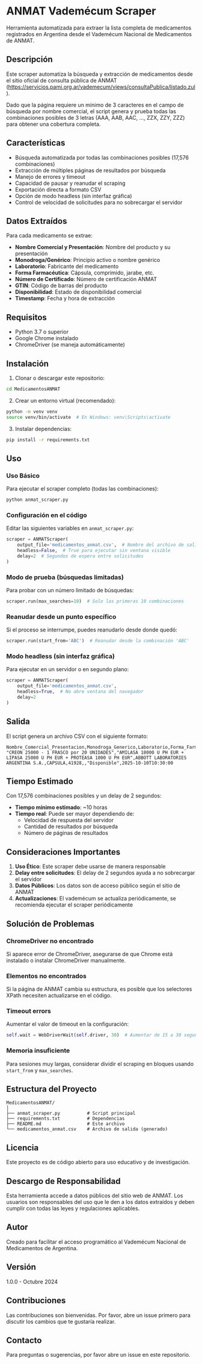 # ANMAT Vademécum Scraper

Herramienta automatizada para extraer la lista completa de medicamentos registrados en Argentina desde el Vademécum Nacional de Medicamentos de ANMAT.

## Descripción

Este scraper automatiza la búsqueda y extracción de medicamentos desde el sitio oficial de consulta pública de ANMAT (https://servicios.pami.org.ar/vademecum/views/consultaPublica/listado.zul).

Dado que la página requiere un mínimo de 3 caracteres en el campo de búsqueda por nombre comercial, el script genera y prueba todas las combinaciones posibles de 3 letras (AAA, AAB, AAC, ..., ZZX, ZZY, ZZZ) para obtener una cobertura completa.

## Características

- Búsqueda automatizada por todas las combinaciones posibles (17,576 combinaciones)
- Extracción de múltiples páginas de resultados por búsqueda
- Manejo de errores y timeout
- Capacidad de pausar y reanudar el scraping
- Exportación directa a formato CSV
- Opción de modo headless (sin interfaz gráfica)
- Control de velocidad de solicitudes para no sobrecargar el servidor

## Datos Extraídos

Para cada medicamento se extrae:

- **Nombre Comercial y Presentación**: Nombre del producto y su presentación
- **Monodroga/Genérico**: Principio activo o nombre genérico
- **Laboratorio**: Fabricante del medicamento
- **Forma Farmacéutica**: Cápsula, comprimido, jarabe, etc.
- **Número de Certificado**: Número de certificación ANMAT
- **GTIN**: Código de barras del producto
- **Disponibilidad**: Estado de disponibilidad comercial
- **Timestamp**: Fecha y hora de extracción

## Requisitos

- Python 3.7 o superior
- Google Chrome instalado
- ChromeDriver (se maneja automáticamente)

## Instalación

1. Clonar o descargar este repositorio:
```bash
cd MedicamentosANMAT
```

2. Crear un entorno virtual (recomendado):
```bash
python -m venv venv
source venv/bin/activate  # En Windows: venv\Scripts\activate
```

3. Instalar dependencias:
```bash
pip install -r requirements.txt
```

## Uso

### Uso Básico

Para ejecutar el scraper completo (todas las combinaciones):

```bash
python anmat_scraper.py
```

### Configuración en el código

Editar las siguientes variables en `anmat_scraper.py`:

```python
scraper = ANMATScraper(
    output_file='medicamentos_anmat.csv',  # Nombre del archivo de salida
    headless=False,  # True para ejecutar sin ventana visible
    delay=2  # Segundos de espera entre solicitudes
)
```

### Modo de prueba (búsquedas limitadas)

Para probar con un número limitado de búsquedas:

```python
scraper.run(max_searches=10)  # Solo las primeras 10 combinaciones
```

### Reanudar desde un punto específico

Si el proceso se interrumpe, puedes reanudarlo desde donde quedó:

```python
scraper.run(start_from='ABC')  # Reanudar desde la combinación 'ABC'
```

### Modo headless (sin interfaz gráfica)

Para ejecutar en un servidor o en segundo plano:

```python
scraper = ANMATScraper(
    output_file='medicamentos_anmat.csv',
    headless=True,  # No abre ventana del navegador
    delay=2
)
```

## Salida

El script genera un archivo CSV con el siguiente formato:

```csv
Nombre_Comercial_Presentacion,Monodroga_Generico,Laboratorio,Forma_Farmaceutica,Numero_Certificado,GTIN,Disponibilidad,Timestamp_Extraccion
"CREON 25000 - 1 FRASCO por 20 UNIDADES","AMILASA 18000 U PH EUR + LIPASA 25000 U PH EUR + PROTEASA 1000 U PH EUR",ABBOTT LABORATORIES ARGENTINA S.A.,CAPSULA,41928,,"Disponible",2025-10-10T10:30:00
```

## Tiempo Estimado

Con 17,576 combinaciones posibles y un delay de 2 segundos:
- **Tiempo mínimo estimado**: ~10 horas
- **Tiempo real**: Puede ser mayor dependiendo de:
  - Velocidad de respuesta del servidor
  - Cantidad de resultados por búsqueda
  - Número de páginas de resultados

## Consideraciones Importantes

1. **Uso Ético**: Este scraper debe usarse de manera responsable
2. **Delay entre solicitudes**: El delay de 2 segundos ayuda a no sobrecargar el servidor
3. **Datos Públicos**: Los datos son de acceso público según el sitio de ANMAT
4. **Actualizaciones**: El vademécum se actualiza periódicamente, se recomienda ejecutar el scraper periódicamente

## Solución de Problemas

### ChromeDriver no encontrado

Si aparece error de ChromeDriver, asegurarse de que Chrome está instalado o instalar ChromeDriver manualmente.

### Elementos no encontrados

Si la página de ANMAT cambia su estructura, es posible que los selectores XPath necesiten actualizarse en el código.

### Timeout errors

Aumentar el valor de timeout en la configuración:

```python
self.wait = WebDriverWait(self.driver, 30)  # Aumentar de 15 a 30 segundos
```

### Memoria insuficiente

Para sesiones muy largas, considerar dividir el scraping en bloques usando `start_from` y `max_searches`.

## Estructura del Proyecto

```
MedicamentosANMAT/
│
├── anmat_scraper.py          # Script principal
├── requirements.txt          # Dependencias
├── README.md                 # Este archivo
└── medicamentos_anmat.csv    # Archivo de salida (generado)
```

## Licencia

Este proyecto es de código abierto para uso educativo y de investigación.

## Descargo de Responsabilidad

Esta herramienta accede a datos públicos del sitio web de ANMAT. Los usuarios son responsables del uso que le den a los datos extraídos y deben cumplir con todas las leyes y regulaciones aplicables.

## Autor

Creado para facilitar el acceso programático al Vademécum Nacional de Medicamentos de Argentina.

## Versión

1.0.0 - Octubre 2024

## Contribuciones

Las contribuciones son bienvenidas. Por favor, abre un issue primero para discutir los cambios que te gustaría realizar.

## Contacto

Para preguntas o sugerencias, por favor abre un issue en este repositorio.
